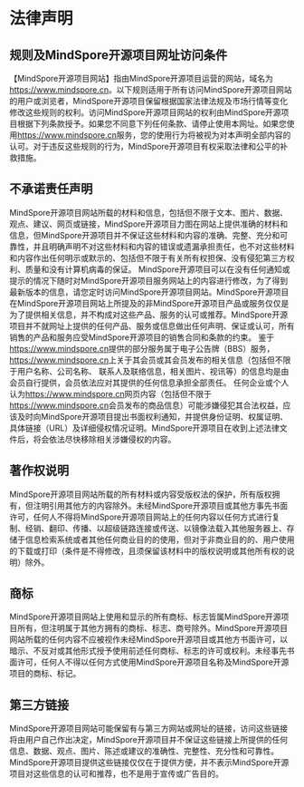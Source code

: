 # 法律声明

## 规则及MindSpore开源项目网址访问条件

【MindSpore开源项目网站】指由MindSpore开源项目运营的网站，域名为<https://www.mindspore.cn>。以下规则适用于所有访问MindSpore开源项目网站的用户或浏览者，MindSpore开源项目保留根据国家法律法规及市场行情等变化修改这些规则的权利。访问MindSpore开源项目网站的权利由MindSpore开源项目根据下列条款授予。如果您不同意下列任何条款、请停止使用本网址。如果您使用<https://www.mindspore.cn>服务，您的使用行为将被视为对本声明全部内容的认可。对于违反这些规则的行为，MindSpore开源项目有权采取法律和公平的补救措施。

## 不承诺责任声明

MindSpore开源项目网站所载的材料和信息，包括但不限于文本、图片、数据、观点、建议、网页或链接，MindSpore开源项目力图在网站上提供准确的材料和信息，但MindSpore开源项目并不保证这些材料和内容的准确、完整、充分和可靠性，并且明确声明不对这些材料和内容的错误或遗漏承担责任，也不对这些材料和内容作出任何明示或默示的、包括但不限于有关所有权担保、没有侵犯第三方权利、质量和没有计算机病毒的保证。
MindSpore开源项目可以在没有任何通知或提示的情况下随时对MindSpore开源项目服务网站上的内容进行修改，为了得到最新版本的信息，请您定时访问MindSpore开源项目网站。MindSpore开源项目在MindSpore开源项目网站上所提及的非MindSpore开源项目产品或服务仅仅是为了提供相关信息，并不构成对这些产品、服务的认可或推荐。MindSpore开源项目并不就网址上提供的任何产品、服务或信息做出任何声明、保证或认可，所有销售的产品和服务应受MindSpore开源项目的销售合同和条款的约束。
鉴于<https://www.mindspore.cn>提供的部分服务属于电子公告牌（BBS）服务，<https://www.mindspore.cn>上关于其会员或其会员发布的相关信息（包括但不限于用户名称、公司名称、 联系人及联络信息，相关图片、视讯等）的信息均是由会员自行提供，会员依法应对其提供的任何信息承担全部责任。
任何企业或个人认为<https://www.mindspore.cn>网页内容（包括但不限于<https://www.mindspore.cn>会员发布的商品信息）可能涉嫌侵犯其合法权益，应该及时向MindSpore开源项目提出书面权利通知，并提供身份证明、权属证明、具体链接（URL）及详细侵权情况证明。MindSpore开源项目在收到上述法律文件后，将会依法尽快移除相关涉嫌侵权的内容。

## 著作权说明

MindSpore开源项目网站所载的所有材料或内容受版权法的保护，所有版权拥有，但注明引用其他方的内容除外。未经MindSpore开源项目或其他方事先书面许可，任何人不得将MindSpore开源项目网站上的任何内容以任何方式进行复制、经销、翻印、传播、以超级链路连接或传送、以镜像法载入其他服务器上、存储于信息检索系统或者其他任何商业目的的使用，但对于非商业目的的、用户使用的下载或打印（条件是不得修改，且须保留该材料中的版权说明或其他所有权的说明）除外。

## 商标

MindSpore开源项目网站上使用和显示的所有商标、标志皆属MindSpore开源项目所有，但注明属于其他方拥有的商标、标志、商号除外。MindSpore开源项目网站所载的任何内容不应被视作未经MindSpore开源项目或其他方书面许可，以暗示、不反对或其他形式授予使用前述任何商标、标志的许可或权利。未经事先书面许可，任何人不得以任何方式使用MindSpore开源项目名称及MindSpore开源项目的商标、标记。

## 第三方链接

MindSpore开源项目网站可能保留有与第三方网站或网址的链接，访问这些链接将由用户自己作出决定，MindSpore开源项目并不保证这些链接上所提供的任何信息、数据、观点、图片、陈述或建议的准确性、完整性、充分性和可靠性。MindSpore开源项目提供这些链接仅仅在于提供方便，并不表示MindSpore开源项目对这些信息的认可和推荐，也不是用于宣传或广告目的。

